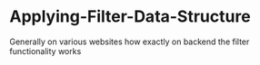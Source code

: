 # Applying-Filter-Data-Structure
Generally on various websites how exactly on backend the filter functionality works
